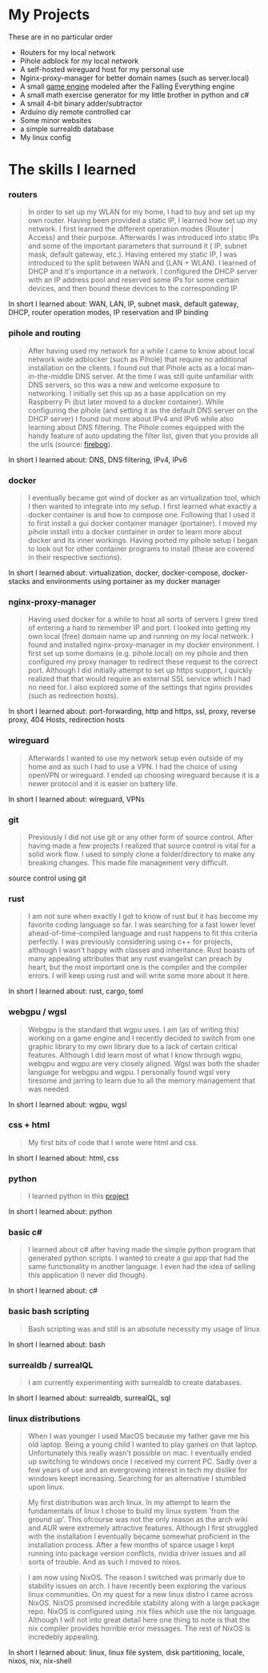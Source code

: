 
# My Projects
These are in no particular order
- Routers for my local network
- Pihole adblock for my local network
- A self-hosted wireguard host for my personal use
- Nginx-proxy-manager for better domain names (such as server.local)
- A small [game engine](https://github.com/GimmeDataNow/falling_sand) modeled after the Falling Everything engine
- A small math exercise generator for my little brother in python and c#
- A small 4-bit binary adder/subtractor
- Arduino diy remote controlled car
- Some minor websites
- a simple surrealdb database
- My linux config
# The skills I learned
### routers
> In order to set up my WLAN for my home, I had to buy and set up my own router. Having been provided a static IP, I learned how set up my network. I first learned the different operation modes (Router | Access) and their purpose. Afterwards I was introduced into static IPs and some of the important parameters that surround it ( IP, subnet mask, default gateway, etc.).  Having entered my static IP, I was introduced to the split between WAN and (LAN + WLAN). I learned of DHCP and it's importance in a network. I configured the DHCP server with an IP address pool and reserved some IPs for some certain devices, and then bound these devices to the corresponding IP.

In short I learned about: WAN, LAN, IP, subnet mask, default gateway, DHCP, router operation modes, IP reservation and IP binding

### pihole and routing
> After having used my network for a while I came to know about local network wide adblocker (such as Pihole) that require no additional installation on the clients. I found out that Pihole acts as a local man-in-the-middle DNS server. At the time I was still quite unfamiliar with DNS servers, so this was a new and welcome exposure to networking. I initially set this up as a base application on my Raspberry Pi (but later moved to a docker container). While configuring the pihole (and setting it as the default DNS server on the DHCP server) I found out more about IPv4 and IPv6 while also learning about DNS filtering. The Pihole comes equipped with the handy feature of auto updating the filter list, given that you provide all the urls (source: [firebog](https://firebog.net/)).

In short I learned about: DNS, DNS filtering, IPv4, IPv6

### docker
> I eventually became got wind of docker as an virtualization tool, which I then wanted to integrate into my setup. I first learned what exactly a docker container is and how to compose one. Following that I used it to first install a gui docker container manager (portainer). I moved my pihole install into a docker container in order to learn more about docker and its inner workings. Having ported my pihole setup I began to look out for other container programs to install (these are covered in their respective sections). 

In short I learned about: virtualization, docker, docker-compose, docker-stacks and environments using portainer as my docker manager

### nginx-proxy-manager
> Having used docker for a while to host all sorts of servers I grew tired of entering a hard to remember IP and port. I looked into getting my own local (free) domain name up and running on my local network. I found and installed nginx-proxy-manager in my docker environment. I first set up some domains (e.g. pihole.local) on my pihole and then configured my proxy manager to redirect these request to the correct port. Although I did initially attempt to set up https support, I quickly realized that that would require an external SSL service which I had no need for. I also explored some of the settings that nginx provides (such as redirection hosts). 

In short I learned about: port-forwarding, http and https, ssl, proxy, reverse proxy, 404 Hosts, redirection hosts
### wireguard
> Afterwards I wanted to use my network setup even outside of my home and as such I had to use a VPN. I had the choice of using openVPN or wireguard. I ended up choosing wireguard because it is a newer protocol and it is easier on battery life.

In short I learned about: wireguard, VPNs

### git
> Previously I did not use git or any other form of source control. After having made a few projects I realized that source control is vital for a solid work flow. I used to simply clone a folder/directory to make any breaking changes. This made file management very difficult.

source control using git
### rust
> I am not sure when exactly I got to know of rust but it has become my favorite coding language so far. I was searching for a fast lower level ahead-of-time-compiled language and rust happens to fit this criteria perfectly. I was previously considering using c++ for projects, although I wasn't happy with classes and inheritance. Rust boasts of many appealing attributes that any rust evangelist can preach by heart, but the most important one is the compiler and the compiler errors. I will keep using rust and will write some more about it here.

In short I learned about: rust, cargo, toml

### webgpu / wgsl
> Webgpu is the standard that wgpu uses. I am (as of writing this) working on a game engine and I recently decided to switch from one graphic library to my own library due to a lack of certain critical features. Although I did learn most of what I know through wgpu, webgpu and wgpu are very closely aligned. Wgsl was both the shader language for webgpu and wgpu. I personally found wgsl very tiresome and jarring to learn due to all the memory management that was needed.


In short I learned about: wgpu, wgsl

### css + html
> My first bits of code that I wrote were html and css.

In short I learned about: html, css

### python
> I learned python in this [project](https://github.com/GimmeDataNow/MathPyArchive)

In short I learned about: python

### basic c# 
> I learned about c# after having made the simple python program that generated python scripts. I wanted to create a gui app that had the same functionality in another language. I even had the idea of selling this application (I never did though).


In short I learned about: c#

### basic bash scripting
> Bash scripting was and still is an absolute necessity my usage of linux

In short I learned about: bash

### surrealdb / surrealQL
> I am currently experimenting with surrealdb to create databases.

In short I learned about: surrealdb, surrealQL, sql

### linux distributions
> When I was younger I used MacOS because my father gave me his old laptop. Being a young child I wanted to play games on that laptop. Unfortunately this really wasn't possible on mac. I eventually ended up switching to windows once I received my current PC. Sadly over a few years of use and an evergrowing interest in tech my dislike for windows keept increasing. Searching for an alternative I stumbled upon linux.

> My first distribution was arch linux. In my attempt to learn the fundamentals of linux I chose to build my linux system 'from the ground up'. This ofcourse was not the only reason as the arch wiki and AUR were extremely attractive features. Although I first struggled with the installation I eventually became somewhat proficient in the installation process. After a few months of sparce usage I kept running into package version conflicts, nvidia driver issues and all sorts of trouble. And as such I moved to nixos.

> I am now using NixOS. The reason I switched was primarly due to stability issues on arch. I have recently been exploring the various linux communities. On my quest for a new linux distro I came across NixOS. NixOS promised incredible stability along with a large package repo. NixOS is configured using .nix files which use the nix language. Although I will not into great detail here one thing to note is that the nix compiler provides horrible error messages. The rest of NixOS is incredebly appealing.

In short I learned about: linux, linux file system, disk partitioning, locale, nixos, nix, nix-shell
